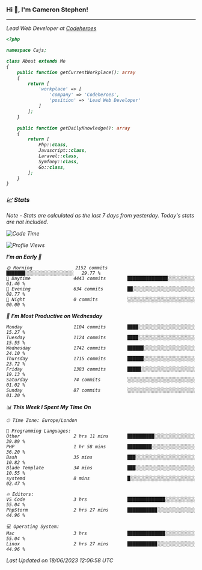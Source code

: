 ### Hi 👋, I'm Cameron Stephen!
<hr>
<p><em>Lead Web Developer at <a href="https://codeheroes.co.uk">Codeheroes</a></p>


```php
<?php

namespace Cajs;

class About extends Me
{
    public function getCurrentWorkplace(): array
    {
        return [
            'workplace' => [
                'company' => 'Codeheroes',
                'position' => 'Lead Web Developer'
            ]
        ];
    }

    public function getDailyKnowledge(): array
    {
        return [
            Php::class,
            Javascript::class,
            Laravel::class,
            Symfony::class,
            Go::class,
        ];
    }
}
```

### 📈 Stats
<p><em>Note - Stats are calculated as the last 7 days from yesterday. Today's stats are not included.</em></p>


<!--START_SECTION:waka-->
![Code Time](http://img.shields.io/badge/Code%20Time-3%2C409%20hrs%2022%20mins-blue)

![Profile Views](http://img.shields.io/badge/Profile%20Views-0-blue)

**I'm an Early 🐤** 

```text
🌞 Morning                2152 commits        ███████░░░░░░░░░░░░░░░░░░   29.77 % 
🌆 Daytime                4443 commits        ███████████████░░░░░░░░░░   61.46 % 
🌃 Evening                634 commits         ██░░░░░░░░░░░░░░░░░░░░░░░   08.77 % 
🌙 Night                  0 commits           ░░░░░░░░░░░░░░░░░░░░░░░░░   00.00 % 
```
📅 **I'm Most Productive on Wednesday** 

```text
Monday                   1104 commits        ████░░░░░░░░░░░░░░░░░░░░░   15.27 % 
Tuesday                  1124 commits        ████░░░░░░░░░░░░░░░░░░░░░   15.55 % 
Wednesday                1742 commits        ██████░░░░░░░░░░░░░░░░░░░   24.10 % 
Thursday                 1715 commits        ██████░░░░░░░░░░░░░░░░░░░   23.72 % 
Friday                   1383 commits        █████░░░░░░░░░░░░░░░░░░░░   19.13 % 
Saturday                 74 commits          ░░░░░░░░░░░░░░░░░░░░░░░░░   01.02 % 
Sunday                   87 commits          ░░░░░░░░░░░░░░░░░░░░░░░░░   01.20 % 
```


📊 **This Week I Spent My Time On** 

```text
🕑︎ Time Zone: Europe/London

💬 Programming Languages: 
Other                    2 hrs 11 mins       ██████████░░░░░░░░░░░░░░░   39.89 % 
PHP                      1 hr 58 mins        █████████░░░░░░░░░░░░░░░░   36.20 % 
Bash                     35 mins             ███░░░░░░░░░░░░░░░░░░░░░░   10.82 % 
Blade Template           34 mins             ███░░░░░░░░░░░░░░░░░░░░░░   10.55 % 
systemd                  8 mins              █░░░░░░░░░░░░░░░░░░░░░░░░   02.47 % 

🔥 Editors: 
VS Code                  3 hrs               ██████████████░░░░░░░░░░░   55.04 % 
PhpStorm                 2 hrs 27 mins       ███████████░░░░░░░░░░░░░░   44.96 % 

💻 Operating System: 
Mac                      3 hrs               ██████████████░░░░░░░░░░░   55.04 % 
Linux                    2 hrs 27 mins       ███████████░░░░░░░░░░░░░░   44.96 % 
```


 Last Updated on 18/06/2023 12:06:58 UTC
<!--END_SECTION:waka-->
